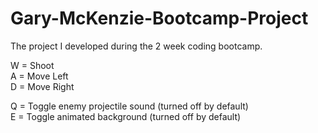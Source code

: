 # Gary-McKenzie-Bootcamp-Project
The project I developed during the 2 week coding bootcamp.

W = Shoot     
A = Move Left     
D = Move Right          

Q = Toggle enemy projectile sound (turned off by default)                           
E = Toggle animated background (turned off by default)
